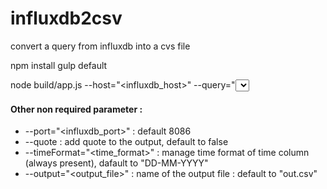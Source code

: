 # influxdb2csv
convert a query from influxdb into a cvs file

npm install
gulp default

node build/app.js --host="<influxdb_host>" --query="<select query>" --user="<influxdb_user>" --password="<influxdb_password>" --database="<influxdb_database>"

#### Other non required parameter :
* --port="<influxdb_port>" : default 8086
* --quote : add quote to the output, default to false
* --timeFormat="<time_format>" : manage time format of time column (always present), dafault to "DD-MM-YYYY"
* --output="<output_file>" : name of the output file : default to "out.csv"
